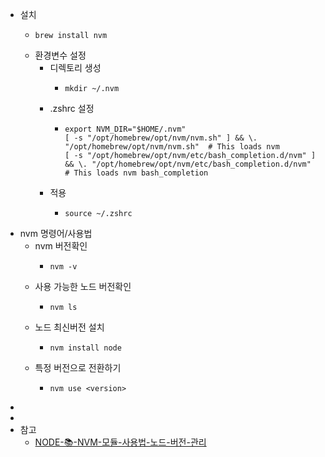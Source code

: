 - 설치
	- ```shell
	  brew install nvm
	  ```
	- 환경변수 설정
		- 디렉토리 생성
			- ```shell
			  mkdir ~/.nvm
			  ```
		- .zshrc 설정
			- ```shell
			  export NVM_DIR="$HOME/.nvm"
			  [ -s "/opt/homebrew/opt/nvm/nvm.sh" ] && \. "/opt/homebrew/opt/nvm/nvm.sh"  # This loads nvm
			  [ -s "/opt/homebrew/opt/nvm/etc/bash_completion.d/nvm" ] && \. "/opt/homebrew/opt/nvm/etc/bash_completion.d/nvm"  # This loads nvm bash_completion
			  ```
		- 적용
			- ```shell
			  source ~/.zshrc
			  ```
- nvm 명령어/사용법
	- nvm 버전확인
		- ```shell
		  nvm -v
		  ```
	- 사용 가능한 노드 버전확인
		- ```shell
		  nvm ls
		  ```
	- 노드 최신버전 설치
		- ```shell
		  nvm install node
		  ```
	- 특정 버전으로 전환하기
		- ```shell
		  nvm use <version>
		  ```
-
-
- 참고
	- [NODE-📚-NVM-모듈-사용법-노드-버전-관리](https://inpa.tistory.com/entry/NODE-%F0%9F%93%9A-NVM-%EB%AA%A8%EB%93%88-%EC%82%AC%EC%9A%A9%EB%B2%95-%EB%85%B8%EB%93%9C-%EB%B2%84%EC%A0%84-%EA%B4%80%EB%A6%AC)